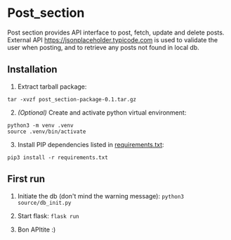 # Post_section

Post section provides API interface to post, fetch, update and delete posts.
External API https://jsonplaceholder.typicode.com is used to validate the user when posting, and to retrieve any posts not found in local db.

## Installation

1. Extract tarball package:
```
tar -xvzf post_section-package-0.1.tar.gz
```

2. *(Optional)* Create and activate python virtual environment:
```
python3 -m venv .venv
source .venv/bin/activate
```

3. Install PIP dependencies listed in [requirements.txt](requirements.txt):
```
pip3 install -r requirements.txt 
```

## First run

1. Initiate the db (don't mind the warning message):
```python3 source/db_init.py```

2. Start flask:
```flask run```

3. Bon APItite :)
